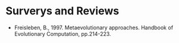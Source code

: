 # Surverys and Reviews

* Freisleben, B., 1997.
  Metaevolutionary approaches.
  Handbook of Evolutionary Computation, pp.214-223.

